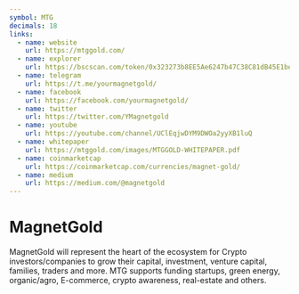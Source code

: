 ```yaml
---
symbol: MTG
decimals: 18
links:
  - name: website
    url: https://mtggold.com/
  - name: explorer
    url: https://bscscan.com/token/0x323273b8EE5Ae6247b47C38C81dB45E1beF13E6F
  - name: telegram
    url: https://t.me/yourmagnetgold/
  - name: facebook
    url: https://facebook.com/yourmagnetgold/
  - name: twitter
    url: https://twitter.com/YMagnetgold
  - name: youtube
    url: https://youtube.com/channel/UClEqjwDYM9DWOa2yyXB1luQ
  - name: whitepaper
    url: https://mtggold.com/images/MTGGOLD-WHITEPAPER.pdf
  - name: coinmarketcap
    url: https://coinmarketcap.com/currencies/magnet-gold/
  - name: medium
    url: https://medium.com/@magnetgold
---
```


# MagnetGold

MagnetGold will represent the heart of the ecosystem for Crypto investors/companies to grow their capital, investment, venture capital, families, traders and more. MTG supports funding startups, green energy, organic/agro, E-commerce, crypto awareness, real-estate and others.
